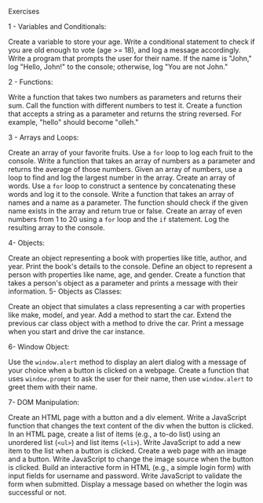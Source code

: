 Exercises

1 - Variables and Conditionals:

Create a variable to store your age. Write a conditional statement to check if you are old enough to vote (age >= 18), and log a message accordingly.
Write a program that prompts the user for their name. If the name is "John," log "Hello, John!" to the console; otherwise, log "You are not John."

2 - Functions:

Write a function that takes two numbers as parameters and returns their sum. Call the function with different numbers to test it.
Create a function that accepts a string as a parameter and returns the string reversed. For example, "hello" should become "olleh."

3 - Arrays and Loops:

Create an array of your favorite fruits. Use a `for` loop to log each fruit to the console.
Write a function that takes an array of numbers as a parameter and returns the average of those numbers.
Given an array of numbers, use a loop to find and log the largest number in the array.
Create an array of words. Use a `for` loop to construct a sentence by concatenating these words and log it to the console.
Write a function that takes an array of names and a name as a parameter. The function should check if the given name exists in the array and return true or false.
Create an array of even numbers from 1 to 20 using a `for` loop and the `if` statement. Log the resulting array to the console.

4- Objects:

Create an object representing a book with properties like title, author, and year. Print the book's details to the console.
Define an object to represent a person with properties like name, age, and gender. Create a function that takes a person's object as a parameter and prints a message with their information.
5- Objects as Classes:

Create an object that simulates a class representing a car with properties like make, model, and year. Add a method to start the car.
Extend the previous car class object with a method to drive the car. Print a message when you start and drive the car instance.

6- Window Object:

Use the `window.alert` method to display an alert dialog with a message of your choice when a button is clicked on a webpage.
Create a function that uses `window.prompt` to ask the user for their name, then use `window.alert` to greet them with their name.

7- DOM Manipulation:

Create an HTML page with a button and a div element. Write a JavaScript function that changes the text content of the div when the button is clicked.
In an HTML page, create a list of items (e.g., a to-do list) using an unordered list (`<ul>`) and list items (`<li>`). Write JavaScript to add a new item to the list when a button is clicked.
Create a web page with an image and a button. Write JavaScript to change the image source when the button is clicked.
Build an interactive form in HTML (e.g., a simple login form) with input fields for username and password. Write JavaScript to validate the form when submitted. Display a message based on whether the login was successful or not.
